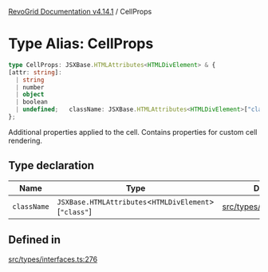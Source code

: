[RevoGrid Documentation v4.14.1](README.md) / CellProps

# Type Alias: CellProps

```ts
type CellProps: JSXBase.HTMLAttributes<HTMLDivElement> & {
[attr: string]: 
  | string
  | number
  | object
  | boolean
  | undefined;   className: JSXBase.HTMLAttributes<HTMLDivElement>["class"];
};
```

Additional properties applied to the cell.
Contains properties for custom cell rendering.

## Type declaration

| Name | Type | Defined in |
| ------ | ------ | ------ |
| `className` | `JSXBase.HTMLAttributes`\<`HTMLDivElement`\>\[`"class"`\] | [src/types/interfaces.ts:277](https://github.com/revolist/revogrid/blob/925db466c3d20933669e374666cd0ddbe00cac19/src/types/interfaces.ts#L277) |

## Defined in

[src/types/interfaces.ts:276](https://github.com/revolist/revogrid/blob/925db466c3d20933669e374666cd0ddbe00cac19/src/types/interfaces.ts#L276)
